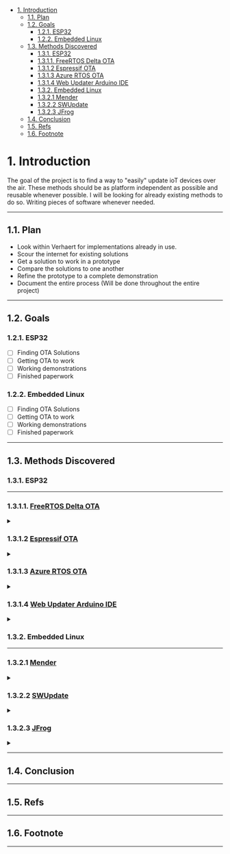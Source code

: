 - [1. Introduction](#1-introduction)
  - [1.1. Plan](#11-plan)
  - [1.2. Goals](#12-goals)
    - [1.2.1. ESP32](#121-esp32)
    - [1.2.2. Embedded Linux](#122-embedded-linux)
  - [1.3. Methods Discovered](#13-methods-discovered)
    - [1.3.1. ESP32](#131-esp32)
    - [1.3.1.1. FreeRTOS Delta OTA](#1311-freertos-delta-ota)
    - [1.3.1.2 Espressif OTA](#1312-espressif-ota)
    - [1.3.1.3 Azure RTOS OTA](#1313-azure-rtos-ota)
    - [1.3.1.4  Web Updater Arduino IDE](#1314--web-updater-arduino-ide)
    - [1.3.2. Embedded Linux](#132-embedded-linux)
    - [1.3.2.1 Mender](#1321-mender)
    - [1.3.2.2 SWUpdate](#1322-swupdate)
    - [1.3.2.3 JFrog](#1323-jfrog)
  - [1.4. Conclusion](#14-conclusion)
  - [1.5. Refs](#15-refs)
  - [1.6. Footnote](#16-footnote)

# 1. Introduction

The goal of the project is to find a way to "easily" update ioT devices over the air.
These methods should be as platform independent as possible and reusable whenever possible.
I will be looking for already existing methods to do so.
Writing pieces of software whenever needed.

---

## 1.1. Plan

  - Look within Verhaert for implementations already in use.
  - Scour the internet for existing solutions
  - Get a solution to work in a prototype
  - Compare the solutions to one another
  - Refine the prototype to a complete demonstration
  - Document the entire process (Will be done throughout the entire project)

---
  
## 1.2. Goals

### 1.2.1. ESP32

  - [ ] Finding OTA Solutions
  - [ ] Getting OTA to work
  - [ ] Working demonstrations
  - [ ] Finished paperwork
  
### 1.2.2. Embedded Linux

  - [ ] Finding OTA Solutions
  - [ ] Getting OTA to work
  - [ ] Working demonstrations
  - [ ] Finished paperwork
  
---

## 1.3. Methods Discovered

### 1.3.1. ESP32

---

###  1.3.1.1. [FreeRTOS Delta OTA](https://www.freertos.org/2022/01/delta-over-the-air-updates.html)
<details>
  <summary></summary>

  - Uses [AWS IoT AWS library](https://github.com/aws/ota-for-aws-iot-embedded-sdk)
  - Overview: 
  - Process:  
    ![Firmware update process](assets/imgs/firmware-update-process.png)
  - Advantages:
  - Disadvantages:
  - Conclusion:
  - [Demo](esp32/FreeRTOS/demo/README.md)
</details>

  
### 1.3.1.2 [Espressif OTA](https://docs.espressif.com/projects/esp-idf/en/latest/esp32/api-reference/system/ota.html)
<details>
  <summary></summary>

  - Overview 
  - Advantages:
    - Python CLI exists
    - Can be used as library to develop an app
    - Relatively safe (works with OTA slots)
  - Disadvantages:
    - Device and framework specific (only works on ESP32 with espressif framework)
  - Conclusion:
  - [Demo]()
</details>

### 1.3.1.3 [Azure RTOS OTA](https://docs.microsoft.com/en-us/azure/iot-hub-device-update/understand-device-update)
<details>
  <summary></summary>

  - Overview 
  - Advantages:
    - Well organized
    - Azure back-end can be used for many client frameworks
    - Easy to implement
    - Not a black box, the C-code is available
  - Disadvantages:
    - Not implemented for ESP32 yet
  - Conclusion:
  - [Demo]()
</details>

### 1.3.1.4  [Web Updater Arduino IDE](https://randomnerdtutorials.com/esp32-over-the-air-ota-programming/)
<details>
  <summary></summary>

  - Overview:
    - Arduino's IDE built in OTA updater.
  - Advantages:
    - Very simple
  - Disadvantages:
    - You need to include the OTA code with the program each time.  
    - If OTA code is forgotten you can't update over the air anymore.
    - Require's the use of the arduino IDE
    - Requires the use of the arduino framework.
    - Hard to impossible to automate
  - Conclusion:
    - While easy to implement, the limitations of the Arduino framework and IDE make this more suited for hobbyist use, rather than an enterprise solution. 
  - [Demo]()
</details>


### 1.3.2. Embedded Linux

---

### 1.3.2.1 [Mender](https://mender.io/)
<details>
  <summary></summary>
  
  - Overview:
  - Advantages:
  - Disadvantages:
  - Conclusion
  - [Demo]()
</details>

### 1.3.2.2 [SWUpdate](https://swupdate.org)
<details>
  <summary></summary>
  
  - Overview:
  - Advantages:
  - Disadvantages: 
  - [Docs](https://sbabic.github.io/swupdate/swupdate.html)
  - [Demo]()
</details>

### 1.3.2.3 [JFrog](https://jfrog.com/)
<details>
  <summary></summary>
  
  - Overview:
  - Advantages:
  - Disadvantages: 
  - [Demo]()
</details>

---

## 1.4. Conclusion

---

## 1.5. Refs

---

## 1.6. Footnote

---
